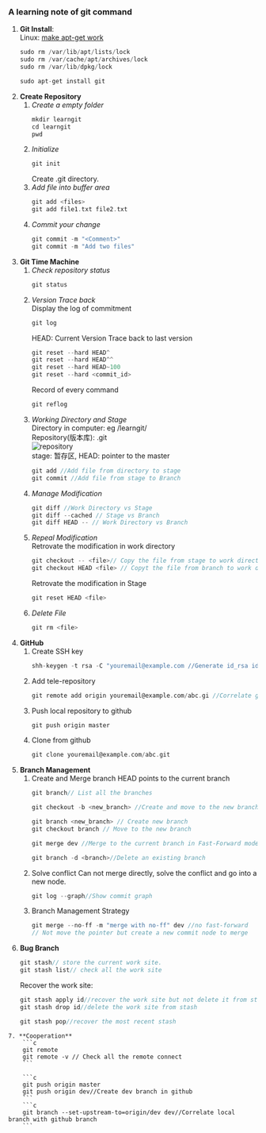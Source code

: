 ### A learning note of git command  
1. **Git Install**:    
Linux: [make apt-get work](https://askubuntu.com/questions/15433/unable-to-lock-the-administration-directory-var-lib-dpkg-is-another-process)   
    ```c
    sudo rm /var/lib/apt/lists/lock
    sudo rm /var/cache/apt/archives/lock
    sudo rm /var/lib/dpkg/lock
    ```
    ```c
    sudo apt-get install git
    ```
2. **Create Repository**
   1. _Create a empty folder_  
       ```c
       mkdir learngit
       cd learngit
       pwd
       ```  
   2. _Initialize_   
       ```c
       git init
       ```  
   		Create .git directory.
   3. _Add file into buffer area_  
       ```c
       git add <files>
       git add file1.txt file2.txt
       ```  
   4. _Commit your change_  
       ```c
       git commit -m "<Comment>"
       git commit -m "Add two files"
       ```  
3. **Git Time Machine**  
   1. _Check repository status_  
       ```c
       git status
       ```
   2. _Version Trace back_    
   Display the log of commitment  
       ```c
       git log
       ```  
       HEAD: Current Version
       Trace back to last version  
       ```c
       git reset --hard HEAD^
       git reset --hard HEAD^^ 
       git reset --hard HEAD~100  
       git reset --hard <commit_id> 
       ```   
       Record of every command  
       ```c
       git reflog
       ```  
   3. _Working Directory and Stage_  
       Directory in computer: eg /learngit/  
       Repository(版本库): .git  
       ![repository](https://cdn.liaoxuefeng.com/cdn/files/attachments/001384907702917346729e9afbf4127b6dfbae9207af016000/0)  
       stage: 暂存区, HEAD: pointer to the master  
       ```c
       git add //Add file from directory to stage
       git commit //Add file from stage to Branch
       ```  
    4. _Manage Modification_  
        ```c
        git diff //Work Directory vs Stage
        git diff --cached // Stage vs Branch
        git diff HEAD -- // Work Directory vs Branch
        ```
    5. *Repeal Modification*  
       Retrovate the modification in work directory  
         ```c
         git checkout -- <file>// Copy the file from stage to work directory
         git checkout HEAD <file> // Copyt the file from branch to work directory
         ```
       Retrovate the modification in Stage
        ```c
        git reset HEAD <file>  
        ```
    6. _Delete File_  
       ```c
       git rm <file>
       ```
 4. **GitHub**  
    1. Create SSH key
        ```c
        shh-keygen -t rsa -C "youremail@example.com	//Generate id_rsa id_rsa.pub
        ```
    2. Add tele-repository
       ```c
       git remote add origin youremail@example.com/abc.gi //Correlate github with your local repository
       ```
    3. Push local repository to github
        ```c
		git push origin master
        ```
    4. Clone from github
    	```c
        git clone youremail@example.com/abc.git 
        ```
  5. **Branch Management**
  	 1. Create and Merge branch
  	 	HEAD points to the current branch
        ```c
        git branch// List all the branches
        ```
  	 	```c
        git checkout -b <new_branch> //Create and move to the new branch
        ```
        ```c
        git branch <new_branch> // Create new branch
        git checkout branch // Move to the new branch
        ```
        ```c
        git merge dev //Merge to the current branch in Fast-Forward model
        ```
		```c
        git branch -d <branch>//Delete an existing branch
        ```
     2. Solve conflict
     	Can not merge directly, solve the conflict and go into a new node.
        ```c
        git log --graph//Show commit graph
        ```
     3. Branch Management Strategy
        ```c
        git merge --no-ff -m "merge with no-ff" dev //no fast-forward 
        // Not move the pointer but create a new commit node to merge
        ```
   6. **Bug Branch**
   	   ```c
       git stash// store the current work site.
       git stash list// check all the work site
       ```
       Recover the work site:
       ```c
       git stash apply id//recover the work site but not delete it from stash
       git stash drop id//delete the work site from stash
       ```
       ```c
       git stash pop//recover the most recent stash
       ```
    7. **Cooperation**
        ```c
        git remote
        git remote -v // Check all the remote connect
        ```
      
        ```c
        git push origin master
        git push origin dev//Create dev branch in github
        ```
       	```c
        git branch --set-upstream-to=origin/dev dev//Correlate local branch with github branch
        ```














